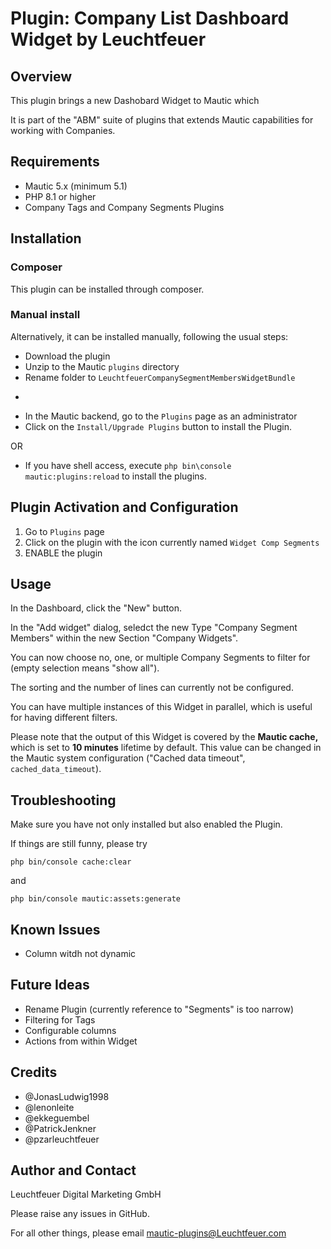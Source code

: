 # Plugin: Company List Dashboard Widget by Leuchtfeuer



## Overview

This plugin brings a new Dashobard Widget to Mautic which 

It is part of the "ABM" suite of plugins that extends Mautic capabilities for working with Companies.

## Requirements
- Mautic 5.x (minimum 5.1)
- PHP 8.1 or higher
- Company Tags and Company Segments Plugins

## Installation
### Composer
This plugin can be installed through composer.

### Manual install
Alternatively, it can be installed manually, following the usual steps:

* Download the plugin
* Unzip to the Mautic `plugins` directory
* Rename folder to `LeuchtfeuerCompanySegmentMembersWidgetBundle` 

-
* In the Mautic backend, go to the `Plugins` page as an administrator
* Click on the `Install/Upgrade Plugins` button to install the Plugin.

OR

* If you have shell access, execute `php bin\console mautic:plugins:reload` to install the plugins.

## Plugin Activation and Configuration
1. Go to `Plugins` page
2. Click on the plugin with the icon currently named `Widget Comp Segments`
3. ENABLE the plugin

## Usage
In the Dashboard, click the "New" button.

In the "Add widget" dialog, seledct the new Type "Company Segment Members" within the new Section "Company Widgets".

You can now choose no, one, or multiple Company Segments to filter for (empty selection means "show all").

The sorting and the number of lines can currently not be configured.

You can have multiple instances of this Widget in parallel, which is useful for having different filters.

Please note that the output of this Widget is covered by the **Mautic cache,** which is set to **10 minutes** lifetime by default. This value can be changed in the Mautic system configuration ("Cached data timeout", `cached_data_timeout`).

## Troubleshooting
Make sure you have not only installed but also enabled the Plugin.

If things are still funny, please try

`php bin/console cache:clear`

and 

`php bin/console mautic:assets:generate`

## Known Issues
* Column witdh not dynamic

## Future Ideas
* Rename Plugin (currently reference to "Segments" is too narrow)
* Filtering for Tags
* Configurable columns
* Actions from within Widget

## Credits
* @JonasLudwig1998
* @lenonleite
* @ekkeguembel
* @PatrickJenkner
* @pzarleuchtfeuer

## Author and Contact
Leuchtfeuer Digital Marketing GmbH

Please raise any issues in GitHub.

For all other things, please email mautic-plugins@Leuchtfeuer.com
